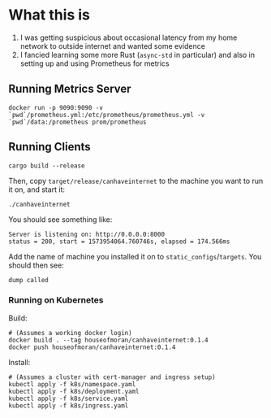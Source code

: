 # What this is

1. I was getting suspicious about occasional latency from my home network to outside internet and wanted some evidence
2. I fancied learning some more Rust (`async-std` in particular) and also in setting up and using Prometheus for metrics

## Running Metrics Server

    docker run -p 9090:9090 -v `pwd`/prometheus.yml:/etc/prometheus/prometheus.yml -v `pwd`/data:/prometheus prom/prometheus

## Running Clients

    cargo build --release

Then, copy `target/release/canhaveinternet` to the machine you want to run it on, and start it:

    ./canhaveinternet

You should see something like:

    Server is listening on: http://0.0.0.0:8000
    status = 200, start = 1573954064.760746s, elapsed = 174.566ms

Add the name of machine you installed it on to `static_configs`/`targets`. You should then see:

    dump called

### Running on Kubernetes

Build:

    # (Assumes a working docker login)
    docker build . --tag houseofmoran/canhaveinternet:0.1.4
    docker push houseofmoran/canhaveinternet:0.1.4

Install:

    # (Assumes a cluster with cert-manager and ingress setup)
    kubectl apply -f k8s/namespace.yaml
    kubectl apply -f k8s/deployment.yaml
    kubectl apply -f k8s/service.yaml
    kubectl apply -f k8s/ingress.yaml
